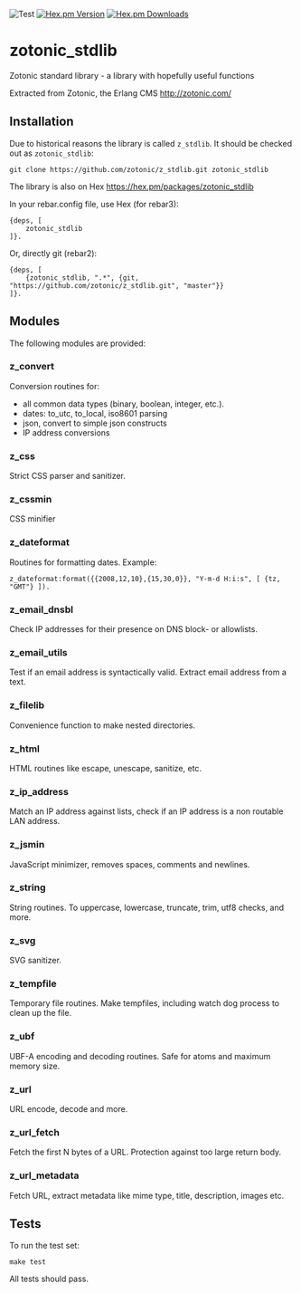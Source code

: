 ![Test](https://github.com/zotonic/z_stdlib/workflows/Test/badge.svg)
[![Hex.pm Version](https://img.shields.io/hexpm/v/zotonic_stdlib.svg)](https://hex.pm/packages/zotonic_stdlib)
[![Hex.pm Downloads](https://img.shields.io/hexpm/dt/zotonic_stdlib.svg)](https://hex.pm/packages/zotonic_stdlib)

zotonic_stdlib
==============

Zotonic standard library - a library with hopefully useful functions

Extracted from Zotonic, the Erlang CMS http://zotonic.com/


Installation
------------

Due to historical reasons the library is called `z_stdlib`.
It should be checked out as `zotonic_stdlib`:

    git clone https://github.com/zotonic/z_stdlib.git zotonic_stdlib

The library is also on Hex https://hex.pm/packages/zotonic_stdlib

In your rebar.config file, use Hex (for rebar3):

    {deps, [
        zotonic_stdlib
    ]}.

Or, directly git (rebar2):

    {deps, [
        {zotonic_stdlib, ".*", {git, "https://github.com/zotonic/z_stdlib.git", "master"}}
    ]}.


Modules
-------

The following modules are provided:


### z_convert

Conversion routines for:

 * all common data types (binary, boolean, integer, etc.).
 * dates: to_utc, to_local, iso8601 parsing
 * json, convert to simple json constructs
 * IP address conversions


### z_css

Strict CSS parser and sanitizer.

### z_cssmin

CSS minifier

### z_dateformat

Routines for formatting dates.
Example:

    z_dateformat:format({{2008,12,10},{15,30,0}}, "Y-m-d H:i:s", [ {tz, "GMT"} ]).


### z_email_dnsbl

Check IP addresses for their presence on DNS block- or allowlists.


### z_email_utils

Test if an email address is syntactically valid. Extract email address from a text.


### z_filelib

Convenience function to make nested directories.


### z_html

HTML routines like escape, unescape, sanitize, etc.


### z_ip_address

Match an IP address against lists, check if an IP address is a non routable LAN address.


### z_jsmin

JavaScript minimizer, removes spaces, comments and newlines.


### z_string

String routines. To uppercase, lowercase, truncate, trim, utf8 checks, and more.


### z_svg

SVG sanitizer.


### z_tempfile

Temporary file routines. Make tempfiles, including watch dog process to clean up the file.


### z_ubf

UBF-A encoding and decoding routines. Safe for atoms and maximum memory size.


### z_url

URL encode, decode and more.


### z_url_fetch

Fetch the first N bytes of a URL. Protection against too large return body.


### z_url_metadata

Fetch URL, extract metadata like mime type, title, description, images etc.


Tests
-----

To run the test set:

    make test

All tests should pass.

